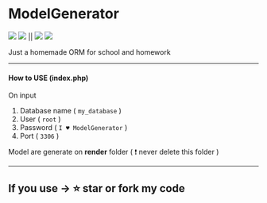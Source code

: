 # ModelGenerator
![](https://img.shields.io/badge/version-0.1-brightgreen.svg) ![](https://img.shields.io/badge/Database-SQL-blue.svg) || ![](https://img.shields.io/badge/Need%20for%20generate-Php%20server-red) ![](https://img.shields.io/badge/Use%20-%20PHP%20PDO-red)


Just a homemade ORM for school and homework

<hr>

#### How to USE (index.php)
On input
 1. Database name ( `my_database` )
 2. User ( `root` )
 3. Password ( `I ♥ ModelGenerator` )
 4. Port ( `3306` )
 
 
 Model are generate on **render** folder ( :exclamation: never delete this folder )

<hr>

## If you use → :star: star or fork my code
